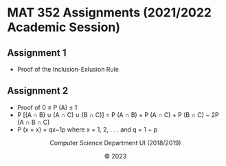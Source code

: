 # MAT 352 Assignments (2021/2022 Academic Session)

## Assignment 1
- Proof of the  Inclusion-Exlusion Rule

## Assignment 2
- Proof of  0 ≤ P (A) ≤ 1
- P [(A ∩ B) ∪ (A ∩ C) ∪ (B ∩ C)] = P (A ∩ B) + P (A ∩ C) + P (B ∩ C) − 2P (A ∩ B ∩ C)
- P (x = x) = qx−1p where x = 1, 2, . . . and q = 1 − p


<p style="text-align: center;"> Computer Science Department UI (2018/2019)</p>
<p style="text-align: center;">&#169 2023</p>
